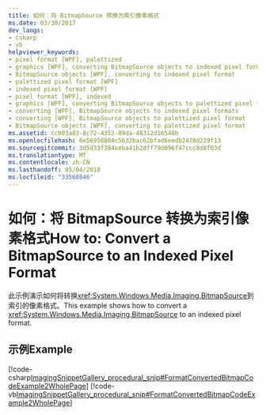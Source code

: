 ```yaml
---
title: 如何：将 BitmapSource 转换为索引像素格式
ms.date: 03/30/2017
dev_langs:
- csharp
- vb
helpviewer_keywords:
- pixel format [WPF], palettized
- graphics [WPF], converting BitmapSource objects to indexed pixel format
- BitmapSource objects [WPF], converting to indexed pixel format
- palettized pixel format [WPF]
- indexed pixel format [WPF]
- pixel format [WPF], indexed
- graphics [WPF], converting BitmapSource objects to palettized pixel format
- converting [WPF], BitmapSource objects to indexed pixel formats
- converting [WPF], BitmapSource objects to palettized pixel format
- BitmapSource objects [WPF], converting to palettized pixel format
ms.assetid: ccb03a83-8c72-4353-89da-48312d16548b
ms.openlocfilehash: 6e56958804c5632bac62bfad6eedb2478d229f13
ms.sourcegitcommit: 3d5d33f384eeba41b2dff79d096f47ccc8d8f03d
ms.translationtype: MT
ms.contentlocale: zh-CN
ms.lasthandoff: 05/04/2018
ms.locfileid: "33560846"
---
```

# <a name="how-to-convert-a-bitmapsource-to-an-indexed-pixel-format"></a><span data-ttu-id="cb45f-102">如何：将 BitmapSource 转换为索引像素格式</span><span class="sxs-lookup"><span data-stu-id="cb45f-102">How to: Convert a BitmapSource to an Indexed Pixel Format</span></span>
<span data-ttu-id="cb45f-103">此示例演示如何将转换<xref:System.Windows.Media.Imaging.BitmapSource>到索引的像素格式。</span><span class="sxs-lookup"><span data-stu-id="cb45f-103">This example shows how to convert a <xref:System.Windows.Media.Imaging.BitmapSource> to an indexed pixel format.</span></span>  
  
## <a name="example"></a><span data-ttu-id="cb45f-104">示例</span><span class="sxs-lookup"><span data-stu-id="cb45f-104">Example</span></span>  
 [!code-csharp[ImagingSnippetGallery_procedural_snip#FormatConvertedBitmapCodeExample2WholePage](../../../../samples/snippets/csharp/VS_Snippets_Wpf/ImagingSnippetGallery_procedural_snip/CSharp/FormatConvertedBitmapExample2.cs#formatconvertedbitmapcodeexample2wholepage)]
 [!code-vb[ImagingSnippetGallery_procedural_snip#FormatConvertedBitmapCodeExample2WholePage](../../../../samples/snippets/visualbasic/VS_Snippets_Wpf/ImagingSnippetGallery_procedural_snip/VB/FormatConvertedBitmapExample2.vb#formatconvertedbitmapcodeexample2wholepage)]
